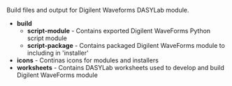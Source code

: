 Build files and output for Digilent Waveforms DASYLab module.

- **build**
  - **script-module** - Contains exported Digilent WaveForms Python script module
  - **script-package** - Contains packaged Digilent WaveForms module to including in 'installer'
- **icons** - Continas icons for modules and installers
- **worksheets** - Contains DASYLab worksheets used to develop and build Digilent WaveForms module